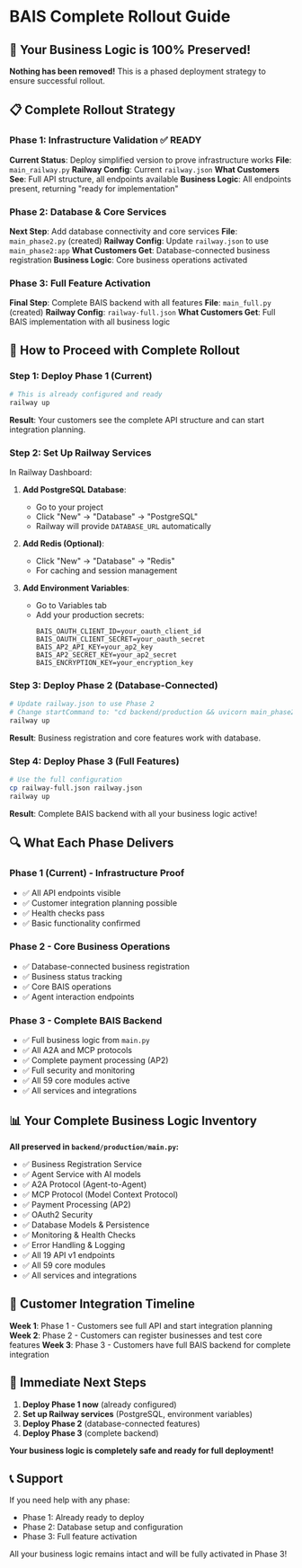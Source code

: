 # BAIS Complete Rollout Guide

## 🎯 Your Business Logic is 100% Preserved!

**Nothing has been removed!** This is a phased deployment strategy to ensure successful rollout.

## 📋 Complete Rollout Strategy

### Phase 1: Infrastructure Validation ✅ READY
**Current Status**: Deploy simplified version to prove infrastructure works
**File**: `main_railway.py`
**Railway Config**: Current `railway.json`
**What Customers See**: Full API structure, all endpoints available
**Business Logic**: All endpoints present, returning "ready for implementation"

### Phase 2: Database & Core Services
**Next Step**: Add database connectivity and core services
**File**: `main_phase2.py` (created)
**Railway Config**: Update `railway.json` to use `main_phase2:app`
**What Customers Get**: Database-connected business registration
**Business Logic**: Core business operations activated

### Phase 3: Full Feature Activation
**Final Step**: Complete BAIS backend with all features
**File**: `main_full.py` (created)
**Railway Config**: `railway-full.json`
**What Customers Get**: Full BAIS implementation with all business logic

## 🚀 How to Proceed with Complete Rollout

### Step 1: Deploy Phase 1 (Current)
```bash
# This is already configured and ready
railway up
```
**Result**: Your customers see the complete API structure and can start integration planning.

### Step 2: Set Up Railway Services
In Railway Dashboard:
1. **Add PostgreSQL Database**:
   - Go to your project
   - Click "New" → "Database" → "PostgreSQL"
   - Railway will provide `DATABASE_URL` automatically

2. **Add Redis (Optional)**:
   - Click "New" → "Database" → "Redis"
   - For caching and session management

3. **Add Environment Variables**:
   - Go to Variables tab
   - Add your production secrets:
     ```
     BAIS_OAUTH_CLIENT_ID=your_oauth_client_id
     BAIS_OAUTH_CLIENT_SECRET=your_oauth_secret
     BAIS_AP2_API_KEY=your_ap2_key
     BAIS_AP2_SECRET_KEY=your_ap2_secret
     BAIS_ENCRYPTION_KEY=your_encryption_key
     ```

### Step 3: Deploy Phase 2 (Database-Connected)
```bash
# Update railway.json to use Phase 2
# Change startCommand to: "cd backend/production && uvicorn main_phase2:app --host 0.0.0.0 --port $PORT"
railway up
```
**Result**: Business registration and core features work with database.

### Step 4: Deploy Phase 3 (Full Features)
```bash
# Use the full configuration
cp railway-full.json railway.json
railway up
```
**Result**: Complete BAIS backend with all your business logic active!

## 🔍 What Each Phase Delivers

### Phase 1 (Current) - Infrastructure Proof
- ✅ All API endpoints visible
- ✅ Customer integration planning possible
- ✅ Health checks pass
- ✅ Basic functionality confirmed

### Phase 2 - Core Business Operations
- ✅ Database-connected business registration
- ✅ Business status tracking
- ✅ Core BAIS operations
- ✅ Agent interaction endpoints

### Phase 3 - Complete BAIS Backend
- ✅ Full business logic from `main.py`
- ✅ All A2A and MCP protocols
- ✅ Complete payment processing (AP2)
- ✅ Full security and monitoring
- ✅ All 59 core modules active
- ✅ All services and integrations

## 📊 Your Complete Business Logic Inventory

**All preserved in `backend/production/main.py`:**
- ✅ Business Registration Service
- ✅ Agent Service with AI models
- ✅ A2A Protocol (Agent-to-Agent)
- ✅ MCP Protocol (Model Context Protocol)
- ✅ Payment Processing (AP2)
- ✅ OAuth2 Security
- ✅ Database Models & Persistence
- ✅ Monitoring & Health Checks
- ✅ Error Handling & Logging
- ✅ All 19 API v1 endpoints
- ✅ All 59 core modules
- ✅ All services and integrations

## 🎯 Customer Integration Timeline

**Week 1**: Phase 1 - Customers see full API and start integration planning
**Week 2**: Phase 2 - Customers can register businesses and test core features
**Week 3**: Phase 3 - Customers have full BAIS backend for complete integration

## 🚀 Immediate Next Steps

1. **Deploy Phase 1 now** (already configured)
2. **Set up Railway services** (PostgreSQL, environment variables)
3. **Deploy Phase 2** (database-connected features)
4. **Deploy Phase 3** (complete backend)

**Your business logic is completely safe and ready for full deployment!**

## 📞 Support

If you need help with any phase:
- Phase 1: Already ready to deploy
- Phase 2: Database setup and configuration
- Phase 3: Full feature activation

All your business logic remains intact and will be fully activated in Phase 3!
